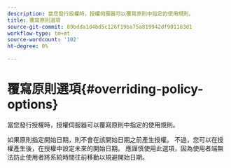 ```yaml
---
description: 當您發行授權時，授權伺服器可以覆寫原則中指定的使用規則。
title: 覆寫原則選項
source-git-commit: 89bdda1d4bd5c126f19ba75a819942df901183d1
workflow-type: tm+mt
source-wordcount: '102'
ht-degree: 0%

---
```



# 覆寫原則選項{#overriding-policy-options}

當您發行授權時，授權伺服器可以覆寫原則中指定的使用規則。

如果原則指定開始日期，則不會在該開始日期之前產生授權。 不過，您可以在授權產生後，在授權中設定未來的開始日期。 應謹慎使用此選項，因為使用者端無法防止使用者將系統時間往前移動以規避開始日期。
